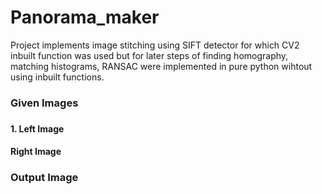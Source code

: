# Panorama_maker
Project implements image stitching using SIFT detector for which CV2 inbuilt function was used but for later steps of finding homography, matching histograms, RANSAC were implemented in pure python wihtout using inbuilt functions.

<h3>Given Images<h3>
  <h4>1. Left Image<h4>

   <h4>Right Image<h4>

<h3>Output Image<h3>
